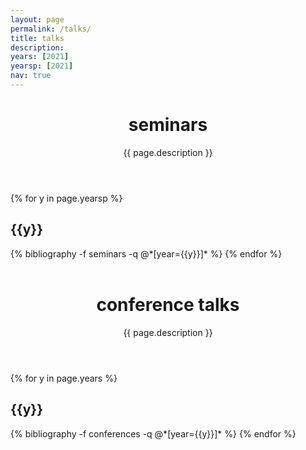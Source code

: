 ```yaml
---
layout: page
permalink: /talks/
title: talks
description: 
years: [2021]
yearsp: [2021]
nav: true
---
```

<div class="publications">
  <header class="post-header">
    <h1 class="post-title">seminars</h1>
    <p class="post-description">{{ page.description }}</p>
  </header>

  <article>

{% for y in page.yearsp %}
  <h2 class="year">{{y}}</h2>
  {% bibliography -f seminars -q @*[year={{y}}]* %}
{% endfor %}
  </article>
  
  </div>
<div class="publications">
  <header class="post-header" style="margin-top:1.5cm;">
    <h1 class="post-title">conference talks</h1>
    <p class="post-description">{{ page.description }}</p>
  </header>
</div>

  <article>
  <div class="publications">
    {% for y in page.years %}
  <h2 class="year">{{y}}</h2>
  {% bibliography -f conferences -q @*[year={{y}}]* %}
{% endfor %}
</div>
  </article>

